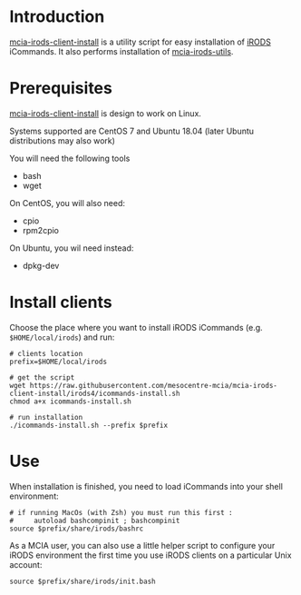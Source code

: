 # Introduction

[mcia-irods-client-install](https://github.com/mesocentre-mcia/mcia-irods-client-install) is a utility script for easy installation of [iRODS](http://www.irods.org) iCommands. It also performs installation of [mcia-irods-utils](https://github.com/mesocentre-mcia/mcia-irods-utils).

# Prerequisites

[mcia-irods-client-install](https://github.com/mesocentre-mcia/mcia-irods-client-install) is design to work on Linux.

Systems supported are CentOS 7 and Ubuntu 18.04 (later Ubuntu distributions may also work)

You will need the following tools
* bash
* wget

On CentOS, you will also need:
* cpio
* rpm2cpio

On Ubuntu, you wil need instead:
* dpkg-dev


# Install clients

Choose the place where you want to install iRODS iCommands (e.g. `$HOME/local/irods`) and run:

```
# clients location
prefix=$HOME/local/irods

# get the script
wget https://raw.githubusercontent.com/mesocentre-mcia/mcia-irods-client-install/irods4/icommands-install.sh
chmod a+x icommands-install.sh

# run installation
./icommands-install.sh --prefix $prefix
```

# Use

When installation is finished, you need to load iCommands into your shell environment:
```
# if running MacOs (with Zsh) you must run this first : 
#     autoload bashcompinit ; bashcompinit
source $prefix/share/irods/bashrc
```

As a MCIA user, you can also use a little helper script to configure your iRODS environment the first time you use iRODS clients on a particular Unix account:
```
source $prefix/share/irods/init.bash
```
